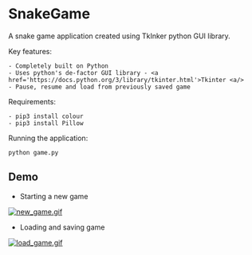 # SnakeGame

A snake game application created using TkInker python GUI library.

Key features: 

    - Completely built on Python
    - Uses python's de-factor GUI library - <a href='https://docs.python.org/3/library/tkinter.html'>Tkinter <a/>
    - Pause, resume and load from previously saved game

Requirements: 

    - pip3 install colour
    - pip3 install Pillow
    
Running the application:

    python game.py
    

## Demo 

- Starting a new game

<a href="https://gifyu.com/image/ibFR"><img src="https://s8.gifyu.com/images/new_game.gif" alt="new_game.gif" border="0" /></a>

- Loading and saving game

<a href="https://gifyu.com/image/ibFq"><img src="https://s8.gifyu.com/images/load_game.gif" alt="load_game.gif" border="0" /></a>
